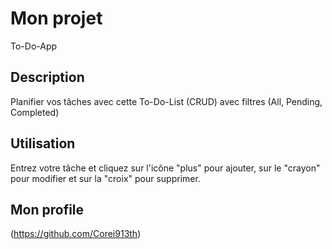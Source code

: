 # Mon projet

To-Do-App

## Description

Planifier vos tâches avec cette To-Do-List (CRUD) avec filtres (All, Pending, Completed)

## Utilisation

Entrez votre  tâche et cliquez sur l'icône "plus" pour ajouter, sur le "crayon" pour modifier et sur la "croix" pour supprimer.

## Mon profile

(https://github.com/Corei913th)
